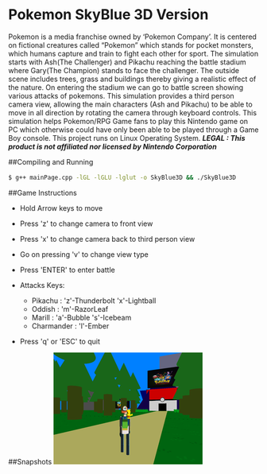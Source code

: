 # Pokemon SkyBlue 3D Version
Pokemon is a media franchise owned by ‘Pokemon Company’. It is centered on fictional creatures called “Pokemon” which stands for pocket monsters, which humans capture and train to fight each other for sport. 
The simulation starts with Ash(The Challenger) and Pikachu reaching the battle stadium where Gary(The Champion) stands to face the challenger. The outside scene includes trees, grass and buildings thereby giving a realistic effect of the nature. On entering the stadium we can go to battle screen showing various attacks of pokemons.
This simulation provides a third person camera view, allowing the main characters (Ash and Pikachu) to be able to move in all direction by rotating the camera through keyboard controls. 
This simulation helps Pokemon/RPG Game fans to play this Nintendo game on PC which otherwise could have only been able to be played through a Game Boy console.
This project runs on Linux Operating System.
        ***LEGAL : This product is not affiliated nor licensed by Nintendo Corporation***

##Compiling and Running 

```bash
$ g++ mainPage.cpp -lGL -lGLU -lglut -o SkyBlue3D && ./SkyBlue3D
```

##Game Instructions
 - Hold Arrow keys to move
 - Press 'z' to change camera to front view
 - Press 'x' to change camera back to third person view
 - Go on pressing 'v' to change view type
 - Press 'ENTER' to enter battle
  
 - Attacks Keys:
      * Pikachu    : 'z'-Thunderbolt  'x'-Lightball
      * Oddish     : 'm'-RazorLeaf
      * Marill     : 'a'-Bubble       's'-Icebeam
      * Charmander : 'l'-Ember
     
 - Press 'q' or 'ESC' to quit
 
##Snapshots
![alt tag](https://raw.githubusercontent.com/DeekshithShetty/Pokemon-SkyBlue-3D-Version/master/project.png)
